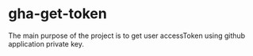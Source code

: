 # gha-get-token
The main purpose of the project is to get user accessToken  using github application private key.
